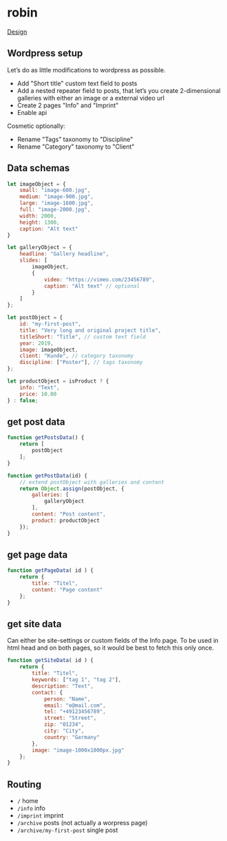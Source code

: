 # robin

[Design](https://xd.adobe.com/view/f319731e-013b-449e-b3a4-28f1928739d1-a64a/screen/bfd93f1f-0aad-42bf-96ac-a974b6444d9f)

## Wordpress setup

Let’s do as little modifications to wordpress as possible.
- Add "Short title" custom text field to posts
- Add a nested repeater field to posts, that let’s you create 2-dimensional galleries with either an image or a external video url
- Create 2 pages "Info" and "Imprint"
- Enable api

Cosmetic optionally:
- Rename "Tags" taxonomy to "Discipline"
- Rename "Category" taxonomy to "Client"

## Data schemas

```js
let imageObject = {
    small: "image-600.jpg",
    medium: "image-900.jpg",
    large: "image-1600.jpg",
    full: "image-2000.jpg",
    width: 2000,
    height: 1300,
    caption: "Alt text"
}

let galleryObject = {
    headline: "Gallery headline",
    slides: [
        imageObject,
        {
            video: "https://vimeo.com/23456789",
            caption: "Alt text" // optional
        }
    ]
};

let postObject = {
    id: "my-first-post",
    title: "Very long and original project title",
    titleShort: "Title", // custom text field
    year: 2019,
    image: imageObject,
    client: "Kunde", // category taxonomy
    discipline: ["Poster"], // tags taxonomy
};

let productObject = isProduct ? {
    info: "Text",        
    price: 10.00
} : false;
```

## get post data

```js
function getPostsData() {
    return [
        postObject
    ];
}

function getPostData(id) {
    // extend postObject with galleries and content
    return Object.assign(postObject, {
        galleries: [
            galleryObject
        ],
        content: "Post content",
        product: productObject
    });
}
```

## get page data

``` js
function getPageData( id ) {
    return {
        title: "Titel",
        content: "Page content"
    };
}
```

## get site data
Can either be site-settings or custom fields of the Info page. To be used in html head and on both pages, so it would be best to fetch this only once.

``` js
function getSiteData( id ) {
    return {
        title: "Titel",
        keywords: ["tag 1", "tag 2"],
        description: "Text",
        contact: {
            person: "Name",
            email: "e@mail.com",
            tel: "+49123456789",
            street: "Street",
            zip: "01234",
            city: "City",
            country: "Germany"
        },
        image: "image-1000x1000px.jpg"
    };
}
```

## Routing
- `/` home
- `/info` info
- `/imprint` imprint
- `/archive` posts (not actually a worpress page)
- `/archive/my-first-post` single post
